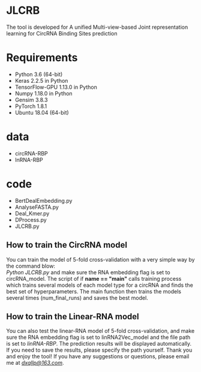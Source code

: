 # JLCRB
The tool is developed for A unified Multi-view-based Joint representation learning for CircRNA Binding Sites prediction
# Requirements
- Python 3.6 (64-bit)
- Keras 2.2.5 in Python
- TensorFlow-GPU 1.13.0 in Python
- Numpy 1.18.0 in Python
- Gensim 3.8.3
- PyTorch 1.8.1
- Ubuntu 18.04 (64-bit)
# data
- circRNA-RBP
- lnRNA-RBP 
# code
- BertDealEmbedding.py 
- AnalyseFASTA.py
- Deal_Kmer.py
- DProcess.py
- JLCRB.py
## How to train the CircRNA model
You can train the model of 5-fold cross-validation with a very simple way by the command blow:  
*Python JLCRB.py* and make sure the RNA embedding flag is set to circRNA_model. The script of if **name == "main"** calls training process which trains several models of each model type for a circRNA and finds the best set of hyperparameters. The main function then trains the models several times (num_final_runs) and saves the best model.
## How to train the Linear-RNA model
You can also test the linear-RNA model of 5-fold cross-validation, and make sure the RNA embedding flag is set to linRNA2Vec_model and the file path is set to *linRNA-RBP*.
The prediction results will be displayed automatically. If you need to save the results, please specify the path yourself. Thank you and enjoy the tool!
If you have any suggestions or questions, please email me at *dxqllp@163.com*.
